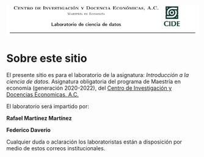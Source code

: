 ![](https://raw.githubusercontent.com/rafneta/CienciaDatosPythonCIDE/master/imagenes/banner.png)

# Sobre este sitio

El presente sitio es para el laboratorio de la asignatura: _Introducción a la ciencia de datos._ Asignatura obligatoria del programa de Maestría en economía (generación 2020-2022), del [Centro de Investigación y Docencias Economicas, A.C.][cide]   


[cide]: https://www.cide.edu/de/docencia/me/plan-de-estudios/
    
El laboratorio será impartido por: 


**Rafael Martínez Martínez** <a href="mailto:rafael.martinez@alumnos.cide.edu?Subject=Laboratorio%20Ciencia%20de%20Datos"><i class="fa fa-envelope" aria-hidden="true"></i></a>


**Federico Daverio**  <a href="mailto:federico.daverio@alumnos.cide.edu?Subject=Laboratorio%20Ciencia%20de%20Datos"><i class="fa fa-envelope" aria-hidden="true"></i></a>


Cualquier duda o aclaración los laboratoristas están a disposición por medio de estos correos institucionales. 

                                        


